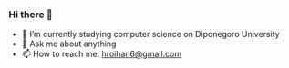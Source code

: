 ### Hi there 👋


- 🔭 I’m currently studying computer science on Diponegoro University
- 💬 Ask me about anything
- 📫 How to reach me: hroihan6@gmail.com


